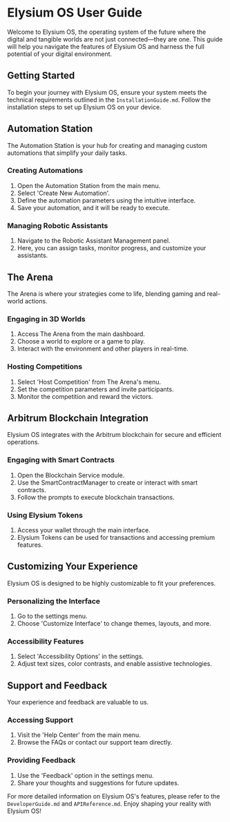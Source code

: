 # Elysium OS User Guide

Welcome to Elysium OS, the operating system of the future where the digital and tangible worlds are not just connected—they are one. This guide will help you navigate the features of Elysium OS and harness the full potential of your digital environment.

## Getting Started

To begin your journey with Elysium OS, ensure your system meets the technical requirements outlined in the `InstallationGuide.md`. Follow the installation steps to set up Elysium OS on your device.

## Automation Station

The Automation Station is your hub for creating and managing custom automations that simplify your daily tasks.

### Creating Automations

1. Open the Automation Station from the main menu.
2. Select 'Create New Automation'.
3. Define the automation parameters using the intuitive interface.
4. Save your automation, and it will be ready to execute.

### Managing Robotic Assistants

1. Navigate to the Robotic Assistant Management panel.
2. Here, you can assign tasks, monitor progress, and customize your assistants.

## The Arena

The Arena is where your strategies come to life, blending gaming and real-world actions.

### Engaging in 3D Worlds

1. Access The Arena from the main dashboard.
2. Choose a world to explore or a game to play.
3. Interact with the environment and other players in real-time.

### Hosting Competitions

1. Select 'Host Competition' from The Arena's menu.
2. Set the competition parameters and invite participants.
3. Monitor the competition and reward the victors.

## Arbitrum Blockchain Integration

Elysium OS integrates with the Arbitrum blockchain for secure and efficient operations.

### Engaging with Smart Contracts

1. Open the Blockchain Service module.
2. Use the SmartContractManager to create or interact with smart contracts.
3. Follow the prompts to execute blockchain transactions.

### Using Elysium Tokens

1. Access your wallet through the main interface.
2. Elysium Tokens can be used for transactions and accessing premium features.

## Customizing Your Experience

Elysium OS is designed to be highly customizable to fit your preferences.

### Personalizing the Interface

1. Go to the settings menu.
2. Choose 'Customize Interface' to change themes, layouts, and more.

### Accessibility Features

1. Select 'Accessibility Options' in the settings.
2. Adjust text sizes, color contrasts, and enable assistive technologies.

## Support and Feedback

Your experience and feedback are valuable to us.

### Accessing Support

1. Visit the 'Help Center' from the main menu.
2. Browse the FAQs or contact our support team directly.

### Providing Feedback

1. Use the 'Feedback' option in the settings menu.
2. Share your thoughts and suggestions for future updates.

For more detailed information on Elysium OS's features, please refer to the `DeveloperGuide.md` and `APIReference.md`. Enjoy shaping your reality with Elysium OS!